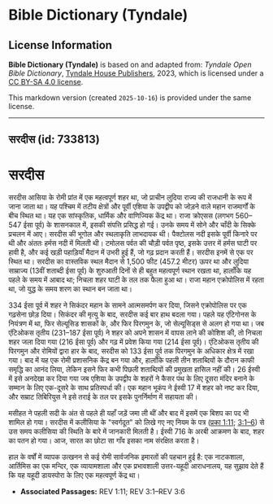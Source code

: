 # Bible Dictionary (Tyndale)

## License Information

**Bible Dictionary (Tyndale)** is based on and adapted from: _Tyndale Open Bible Dictionary_, [Tyndale House Publishers](https://tyndaleopenresources.com/), 2023, which is licensed under a [CC BY-SA 4.0 license](https://creativecommons.org/licenses/by-sa/4.0/legalcode.en).

This markdown version (created `2025-10-16`) is provided under the same license.



--------------------------------

## सरदीस (id: 733813)

सरदीस
=====

सरदीस आसिया के रोमी प्रांत में एक महत्वपूर्ण शहर था, जो प्राचीन लुदिया राज्य की राजधानी के रूप में जाना जाता था। यह पश्चिम में तटीय क्षेत्रों और पूर्वी एशिया के उपद्वीप को जोड़ने वाले महान राजमार्गों के बीच स्थित था। यह एक सांस्कृतिक, धार्मिक और वाणिज्यिक केंद्र था। राजा क्रोएसस (लगभग 560–547 ईसा पूर्व) के शासनकाल में, इसकी संपत्ति प्रसिद्ध हो गई। उनके समय में सोने और चाँदी के सिक्के प्रचलन में आए। सरदीस की भूगोल और स्थलाकृति लाभदायक थी। पैक्टोलस नदी इसके पूर्वी किनारे पर थी और अंततः हर्मस नदी में मिलती थी। टमोलस पर्वत की चौड़ी पर्वत पृष्ठ, इसके उत्तर में हर्मस घाटी पर हावी है, और कई खड़ी पहाड़ियाँ मैदान में उभरी हुई हैं, जो गढ़ प्रदान करती हैं। सरदीस इनमें से एक पर स्थित था। सरदीस का वास्तविक स्थल मैदान से 1,500 फीट (457\.2 मीटर) ऊपर था और लुदिया साम्राज्य (13वीं शताब्दी ईसा पूर्व) के शुरुआती दिनों से ही बहुत महत्वपूर्ण स्थान रखता था, हालाँकि यह पहले के समय में आबाद था; निचला शहर घाटी के तल तक फैला हुआ था। राजा महान एक्रोपोलिस में रहता था, जो युद्ध के समय शरण का स्थान बन जाता था।

334 ईसा पूर्व में शहर ने सिकंदर महान के सामने आत्मसमर्पण कर दिया, जिसने एक्रोपोलिस पर एक गढ़सेना छोड़ दिया। सिकंदर की मृत्यु के बाद, सरदीस कई बार हाथ बदला गया। पहले यह एंटिगोनस के नियंत्रण में था, फिर सेल्यूसिड शासकों के, और फिर पिरगमुन के, जो सेल्यूसिड्स से अलग हो गया था। जब एंटिओकस तृतीय (231–187 ईसा पूर्व) ने शहर को अपने शासन में वापस लाने की कोशिश की, तो निचला शहर जला दिया गया (216 ईसा पूर्व) और गढ़ में प्रवेश किया गया (214 ईसा पूर्व)। एंटिओकस तृतीय की पिरगमुन और रोमियों द्वारा हार के बाद, सरदीस को 133 ईसा पूर्व तक पिरगमुन के अधिकार क्षेत्र में रखा गया। बाद में यह एक रोमी प्रशासनिक केंद्र बन गया और, हालाँकि पहली तीन शताब्दियों के दौरान काफी समृद्धि का आनंद लिया, लेकिन इसने फिर कभी पिछली शताब्दियों की प्रमुखता हासिल नहीं की। 26 ईस्वी में इसे अनदेखा कर दिया गया जब एशिया के उपद्वीप के शहरों ने कैसर पंथ के लिए दूसरा मंदिर बनाने के सम्मान के लिए एक\-दूसरे के साथ प्रतिस्पर्धा की। एक महान भूकंप ने ईस्वी 17 में शहर को नष्ट कर दिया, और सम्राट तिबिरियुस ने इसे तराई के तल पर इसके पुनर्निर्माण में सहायता की।

मसीहत ने पहली सदी के अंत से पहले ही यहाँ जड़ें जमा ली थीं और बाद में इसमें एक बिशप का पद भी शामिल हो गया। सरदीस में कलीसिया के "स्वर्गदूत" को लिखे गए नए नियम के पत्र ([प्रका 1:11](https://ref.ly/Rev1:11); [3:1–6](https://ref.ly/Rev3:1-Rev3:6)) से उस समय कलीसिया की स्थिति के बारे में जानकारी मिलती है। ईस्वी 716 के अरबी आक्रमण के बाद, शहर का पतन हो गया। आज, सारत का छोटा सा गाँव इसका नाम संरक्षित करता है।

हाल के वर्षों में व्यापक उत्खनन से कई रोमी सार्वजनिक इमारतों की पहचान हुई है: एक नाटकशाला, आर्तिमिस का एक मन्दिर, एक व्यायामशाला और एक प्रभावशाली उत्तर\-यहूदी आराधनालय, यह सुझाव देते हैं कि यह यहूदी डायस्पोरा के लिए एक महत्वपूर्ण केंद्र था।

* **Associated Passages:** REV 1:11; REV 3:1–REV 3:6

